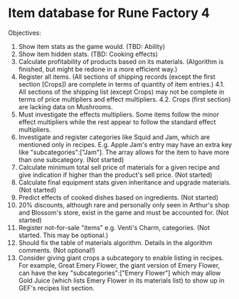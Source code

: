 # Item database for Rune Factory 4

Objectives:  
1. Show item stats as the game would. (TBD: Ability)  
2. Show item hidden stats. (TBD: Cooking effects)  
3. Calculate profitability of products based on its materials. (Algorithm is finished, but might be redone in a more efficient way.)
4. Register all items. (All sections of shipping records (except the first section [Crops]) are complete in terms of quantity of item entries.)
4.1. All sections of the shipping list (except Crops) may not be complete in terms of price multipliers and effect multipliers.
4.2. Crops (first section) are lacking data on Mushrooms.
5. Must investigate the effects multipliers. Some items follow the minor effect multipliers while the rest appear to follow the standard effect multipliers.
6. Investigate and register categories like Squid and Jam, which are mentioned only in recipes. E.g. Apple Jam's entry may have an extra key like "subcategories":["Jam"]. The array allows for the item to have more than one subcategory. (Not started)
7. Calculate minimum total sell price of materials for a given recipe and give indication if higher than the product's sell price. (Not started)
8. Calculate final equipment stats given inheritance and upgrade materials. (Not started)
9. Predict effects of cooked dishes based on ingredients. (Not started)
10. 20% discounts, although rare and personally only seen in Arthur's shop and Blossom's store, exist in the game and must be accounted for. (Not started)
11. Register not-for-sale "items" e.g. Venti's Charm, categories. (Not started. This may be optional.)
12. Should fix the table of materials algorithm. Details in the algorithm comments. (Not optional!)
13. Consider giving giant crops a subcategory to enable listing in recipes. For example, Great Emery Flower, the giant version of Emery Flower, can have the key "subcategories":["Emery Flower"] which may allow Gold Juice (which lists Emery Flower in its materials list) to show up in GEF's recipes list section.
